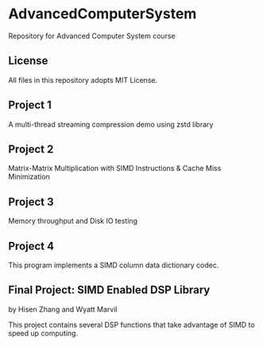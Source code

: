 # AdvancedComputerSystem

Repository for Advanced Computer System course

## License

All files in this repository adopts MIT License.

## Project 1

A multi-thread streaming compression demo using zstd library

## Project 2

Matrix-Matrix Multiplication with SIMD Instructions & Cache Miss Minimization

## Project 3

Memory throughput and Disk IO testing

## Project 4

This program implements a SIMD column data dictionary codec.

## Final Project: SIMD Enabled DSP Library

by Hisen Zhang and Wyatt Marvil

This project contains several DSP functions that take advantage of SIMD to speed up computing.
